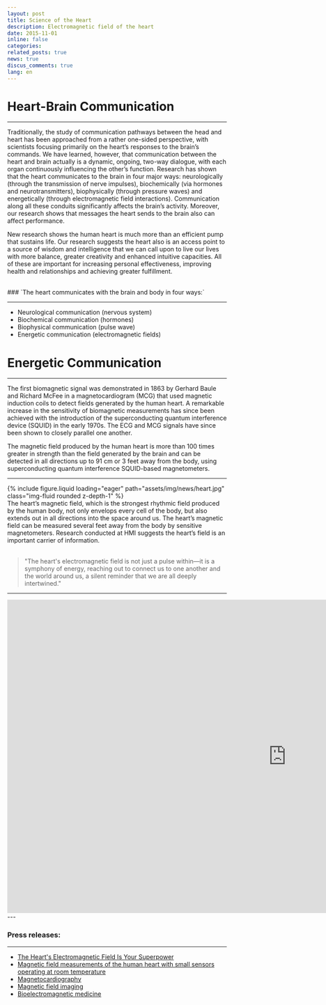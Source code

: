 ```yaml
---
layout: post
title: Science of the Heart
description: Electromagnetic field of the heart
date: 2015-11-01
inline: false
categories:
related_posts: true
news: true
discus_comments: true
lang: en
---
```


# Heart-Brain Communication

---

Traditionally, the study of communication pathways between the head and heart has been approached from a rather one-sided perspective, with scientists focusing primarily on the heart’s responses to the brain’s commands. We have learned, however, that communication between the heart and brain actually is a dynamic, ongoing, two-way dialogue, with each organ continuously influencing the other’s function. Research has shown that the heart communicates to the brain in four major ways: neurologically (through the transmission of nerve impulses), biochemically (via hormones and neurotransmitters), biophysically (through pressure waves) and energetically (through electromagnetic field interactions). Communication along all these conduits significantly affects the brain’s activity. Moreover, our research shows that messages the heart sends to the brain also can affect performance.

New research shows the human heart is much more than an efficient pump that sustains life. Our research suggests the heart also is an access point to a source of wisdom and intelligence that we can call upon to live our lives with more balance, greater creativity and enhanced intuitive capacities. All of these are important for increasing personal effectiveness, improving health and relationships and achieving greater fulfillment.

<br>
### `The heart communicates with the brain and body in four ways:`

---

<ul>
    <li>Neurological communication (nervous system)</li>
    <li>Biochemical communication (hormones)</li>
    <li>Biophysical communication (pulse wave)</li>
    <li>Energetic communication (electromagnetic fields)</li>
</ul>

# Energetic Communication

---

The first biomagnetic signal was demonstrated in 1863 by Gerhard Baule and Richard McFee in a magnetocardiogram (MCG) that used magnetic induction coils to detect fields generated by the human heart. A remarkable increase in the sensitivity of biomagnetic measurements has since been achieved with the introduction of the superconducting quantum interference device (SQUID) in the early 1970s. The ECG and MCG signals have since been shown to closely parallel one another.

The magnetic field produced by the human heart is more than 100 times greater in strength than the field generated by the brain and can be detected in all directions up to 91 cm or 3 feet away from the body, using superconducting quantum interference SQUID-based magnetometers.

---

<div class="row mt-3">
    <div class="col-sm mt-3 mt-md-0">
        {% include figure.liquid loading="eager" path="assets/img/news/heart.jpg" class="img-fluid rounded z-depth-1" %}
    </div>
</div>
<div class="caption">
   The heart’s magnetic field, which is the strongest rhythmic field produced by the human body, not only envelops every cell of the body, but also extends out in all directions into the space around us. The heart’s magnetic field can be measured several feet away from the body by sensitive magnetometers. Research conducted at HMI suggests the heart’s field is an important carrier of information.
</div>
<br>

> "The heart's electromagnetic field is not just a pulse within—it is a symphony of energy, reaching out to connect us to one another and the world around us, a silent reminder that we are all deeply intertwined."

---

<div class="rcontainer">
    <div class="row justify-content-md-center">
        <iframe width="1280" height="720" src="https://www.youtube.com/embed/yAoLbbyjHjQ?si=d3D8U0BxDHuzQr9U" title="YouTube video player" frameborder="0" allow="accelerometer; autoplay; clipboard-write; encrypted-media; gyroscope; picture-in-picture; web-share" referrerpolicy="strict-origin-when-cross-origin" allowfullscreen></iframe>
    </div>
</div>
---
<br>

### Press releases:

---

- [The Heart's Electromagnetic Field Is Your Superpower](https://www.psychologytoday.com/intl/blog/building-the-habit-of-hero/202011/the-hearts-electromagnetic-field-is-your-superpower)
- [Magnetic field measurements of the human heart with small sensors operating at room temperature](https://www.ptb.de/cms/en/presseaktuelles/journalisten/news-press-releases/archives-of-press-releases/archive-of-press-release.html?cHash=54f29032dfdd429124482497ce1b02b2&tx_news_pi1%5Baction%5D=detail&tx_news_pi1%5Bcontroller%5D=News&tx_news_pi1%5Bday%5D=11&tx_news_pi1%5Bmonth%5D=12&tx_news_pi1%5Bnews%5D=210&tx_news_pi1%5Byear%5D=2009&utm_source=chatgpt.com)
- [Magnetocardiography](https://en.wikipedia.org/wiki/Magnetocardiography?utm_source=chatgpt.com)
- [Magnetic field imaging](https://en.wikipedia.org/wiki/Magnetic_field_imaging?utm_source=chatgpt.com)
- [Bioelectromagnetic medicine](https://en.wikipedia.org/wiki/Bioelectromagnetic_medicine?utm_source=chatgpt.com)
